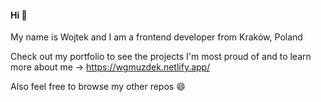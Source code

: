 #### Hi :wave:

My name is Wojtek and I am a frontend developer from Kraków, Poland

Check out my portfolio to see the projects I'm most proud of and to learn more about me -> https://wgmuzdek.netlify.app/


Also feel free to browse my other repos :smile:
